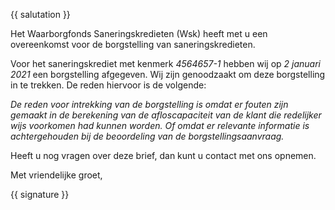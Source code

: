 {{ salutation }}

Het Waarborgfonds Saneringskredieten (Wsk) heeft met u een overeenkomst voor de borgstelling van saneringskredieten.

Voor het saneringskrediet met kenmerk *4564657-1* hebben wij op *2 januari 2021* een borgstelling afgegeven. Wij zijn genoodzaakt om deze borgstelling in te trekken. De reden hiervoor is de volgende:

*De reden voor intrekking van de borgstelling is omdat er fouten zijn gemaakt in de berekening van de afloscapaciteit van de klant die redelijker wijs voorkomen had kunnen worden. Of omdat er relevante informatie is achtergehouden bij de beoordeling van de borgstellingsaanvraag.*

Heeft u nog vragen over deze brief, dan kunt u contact met ons opnemen.

Met vriendelijke groet,

{{ signature }}